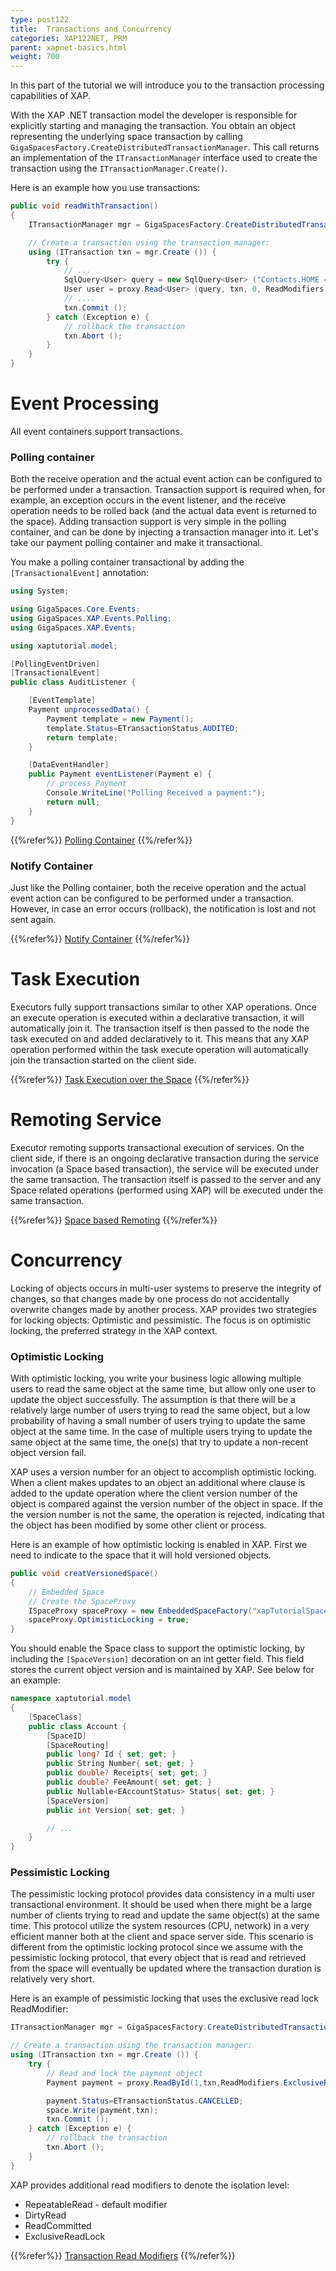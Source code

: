 ```yaml
---
type: post122
title:  Transactions and Concurrency
categories: XAP122NET, PRM
parent: xapnet-basics.html
weight: 700
---
```




In this part of the tutorial we will introduce you to the transaction processing capabilities of XAP.

With the XAP .NET transaction model the developer is responsible for explicitly starting and managing the transaction. You obtain an object representing the underlying space transaction by calling `GigaSpacesFactory.CreateDistributedTransactionManager`. This call returns an implementation of the `ITransactionManager` interface used to create the transaction using the `ITransactionManager.Create()`.

Here is an example how you use transactions:


```csharp
public void readWithTransaction()
{
	ITransactionManager mgr = GigaSpacesFactory.CreateDistributedTransactionManager ();

	// Create a transaction using the transaction manager:
	using (ITransaction txn = mgr.Create ()) {
		try {
			// ...
			SqlQuery<User> query = new SqlQuery<User> ("Contacts.HOME = '770-123-5555'");
			User user = proxy.Read<User> (query, txn, 0, ReadModifiers.RepeatableRead);
			// ....
			txn.Commit ();
		} catch (Exception e) {
			// rollback the transaction
			txn.Abort ();
		}
	}
}
```


# Event Processing
All event containers support transactions.

### Polling container
Both the receive operation and the actual event action can be configured to be performed under a transaction. Transaction support is required when, for example, an exception occurs in the event listener, and the receive operation needs to be rolled back (and the actual data event is returned to the space). Adding transaction support is very simple in the polling container, and can be done by injecting a transaction manager into it. Let's take our payment polling container and make it transactional.

You make a polling container transactional by adding the `[TransactionalEvent]` annotation:

```csharp
using System;

using GigaSpaces.Core.Events;
using GigaSpaces.XAP.Events.Polling;
using GigaSpaces.XAP.Events;

using xaptutorial.model;

[PollingEventDriven]
[TransactionalEvent]
public class AuditListener {

	[EventTemplate]
	Payment unprocessedData() {
		Payment template = new Payment();
		template.Status=ETransactionStatus.AUDITED;
		return template;
	}

	[DataEventHandler]
	public Payment eventListener(Payment e) {
		// process Payment
		Console.WriteLine("Polling Received a payment:");
		return null;
	}
}
```

{{%refer%}}
[Polling Container]({{%currentneturl%}}/polling-container.html)
{{%/refer%}}




### Notify Container
Just like the Polling container, both the receive operation and the actual event action can be configured to be performed under a transaction. However, in case an error occurs (rollback), the notification is lost and not sent again.

{{%refer%}}
[Notify Container]({{%currentneturl%}}/notify-container.html)
{{%/refer%}}




# Task Execution
Executors fully support transactions similar to other XAP operations. Once an execute operation is executed within a declarative transaction, it will automatically join it. The transaction itself is then passed to the node the task executed on and added declaratively to it. This means that any XAP operation performed within the task execute operation will automatically join the transaction started on the client side.

{{%refer%}}
[Task Execution over the Space]({{%currentneturl%}}/task-execution-over-the-space.html)
{{%/refer%}}





# Remoting Service
Executor remoting supports transactional execution of services. On the client side, if there is an ongoing declarative transaction during the service invocation (a Space based transaction), the service will be executed under the same transaction. The transaction itself is passed to the server and any Space related operations (performed using XAP) will be executed under the same transaction.

{{%refer%}}
[Space based Remoting]({{%currentneturl%}}/space-based-remoting-overview.html)
{{%/refer%}}





# Concurrency
Locking of objects occurs in multi-user systems to preserve the integrity of changes, so that changes made by one process do not accidentally overwrite changes made by another process. XAP provides two strategies for locking objects: Optimistic and pessimistic. The focus is on optimistic locking, the preferred strategy in the XAP context.

### Optimistic Locking
With optimistic locking, you write your business logic allowing multiple users to read the same object at the same time, but allow only one user to update the object successfully. The assumption is that there will be a relatively large number of users trying to read the same object, but a low probability of having a small number of users trying to update the same object at the same time. In the case of multiple users trying to update the same object at the same time, the one(s) that try to update a non-recent object version fail.

XAP uses a version number for an object to accomplish optimistic locking. When a client makes updates to an object an additional where clause is added to the update operation where the client version number of the object is compared against the version number of the object in space. If the the version number is not the same, the operation is rejected, indicating that the object has been modified by some other client or process.

Here is an example of how optimistic locking is enabled in XAP. First we need to indicate to the space that it will hold versioned objects.


```csharp
public void creatVersionedSpace()
{
	// Embedded Space
	// Create the SpaceProxy
	ISpaceProxy spaceProxy = new EmbeddedSpaceFactory("xapTutorialSpace").Create();
	spaceProxy.OptimisticLocking = true;
}
```

You should enable the Space class to support the optimistic locking, by including the `[SpaceVersion]` decoration on an int getter field. This field stores the current object version and is maintained by XAP. See below for an example:

```csharp
namespace xaptutorial.model
{
	[SpaceClass]
	public class Account {
		[SpaceID]
		[SpaceRouting]
		public long? Id { set; get; }
		public String Number{ set; get; }
		public double? Receipts{ set; get; }
		public double? FeeAmount{ set; get; }
		public Nullable<EAccountStatus> Status{ set; get; }
		[SpaceVersion]
		public int Version{ set; get; }

		// ...
	}
}
```




### Pessimistic Locking
The pessimistic locking protocol provides data consistency in a multi user transactional environment. It should be used when there might be a large number of clients trying to read and update the same object(s) at the same time. This protocol utilize the system resources (CPU, network) in a very efficient manner both at the client and space server side.
This scenario is different from the optimistic locking protocol since we assume with the pessimistic locking protocol, that every object that is read and retrieved from the space will eventually be updated where the transaction duration is relatively very short.

Here is an example of pessimistic locking that uses the exclusive read lock ReadModifier:

```csharp
ITransactionManager mgr = GigaSpacesFactory.CreateDistributedTransactionManager ();

// Create a transaction using the transaction manager:
using (ITransaction txn = mgr.Create ()) {
    try {
	    // Read and lock the payment object
	    Payment payment = proxy.ReadById(1,txn,ReadModifiers.ExclusiveReadLock);

	    payment.Status=ETransactionStatus.CANCELLED;
	    space.Write(payment,txn);
	    txn.Commit ();
	} catch (Exception e) {
       	// rollback the transaction
        txn.Abort ();
    }
}
```


XAP provides additional read modifiers to denote the isolation level:

- RepeatableRead  - default modifier
- DirtyRead
- ReadCommitted
- ExclusiveReadLock

{{%refer%}}
[Transaction Read Modifiers]({{%currentneturl%}}/transaction-read-modifiers.html)
{{%/refer%}}




